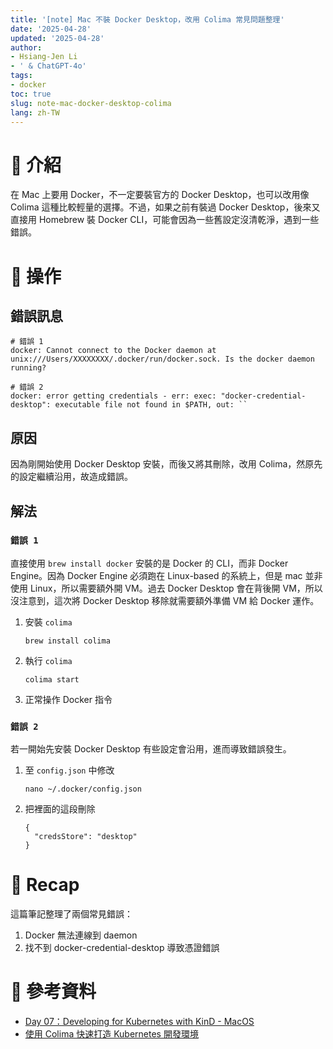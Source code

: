 ```yaml
---
title: '[note] Mac 不裝 Docker Desktop，改用 Colima 常見問題整理'
date: '2025-04-28'
updated: '2025-04-28'
author:
- Hsiang-Jen Li
- ' & ChatGPT-4o'
tags:
- docker
toc: true
slug: note-mac-docker-desktop-colima
lang: zh-TW
---
```


# 📌 介紹

在 Mac 上要用 Docker，不一定要裝官方的 Docker Desktop，也可以改用像 Colima 這種比較輕量的選擇。不過，如果之前有裝過 Docker Desktop，後來又直接用 Homebrew 裝 Docker CLI，可能會因為一些舊設定沒清乾淨，遇到一些錯誤。

<!-- more -->

# 🚀 操作

## 錯誤訊息

```shell
# 錯誤 1
docker: Cannot connect to the Docker daemon at unix:///Users/XXXXXXXX/.docker/run/docker.sock. Is the docker daemon running?
```

```shell
# 錯誤 2
docker: error getting credentials - err: exec: "docker-credential-desktop": executable file not found in $PATH, out: ``
```

## 原因

因為剛開始使用 Docker Desktop 安裝，而後又將其刪除，改用 Colima，然原先的設定繼續沿用，故造成錯誤。

## 解法

### `錯誤 1`

直接使用 `brew install docker` 安裝的是 Docker 的 CLI，而非 Docker Engine。因為 Docker Engine 必須跑在 Linux-based 的系統上，但是 mac 並非使用 Linux，所以需要額外開 VM。過去 Docker Desktop 會在背後開 VM，所以沒注意到，這次將 Docker Desktop 移除就需要額外準備 VM 給 Docker 運作。

1. 安裝 `colima`
    ```shell
    brew install colima
    ```
1. 執行 `colima`
    ```shell
    colima start
    ```
1. 正常操作 Docker 指令

### `錯誤 2`
若一開始先安裝 Docker Desktop 有些設定會沿用，進而導致錯誤發生。

1. 至 `config.json` 中修改
    ```shell
    nano ~/.docker/config.json
    ```
1. 把裡面的這段刪除
    ```shell
    {
      "credsStore": "desktop"
    }
    ```

# 🔁 Recap

這篇筆記整理了兩個常見錯誤：
1. Docker 無法連線到 daemon
1. 找不到 docker-credential-desktop 導致憑證錯誤

# 🔗 參考資料
- [Day 07：Developing for Kubernetes with KinD - MacOS](https://ithelp.ithome.com.tw/articles/10355740)
- [使用 Colima 快速打造 Kubernetes 開發環境](https://blog.wu-boy.com/2023/06/how-to-create-kubernetes-cluster-in-local/)

